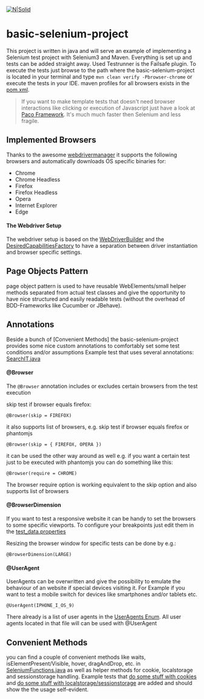 [![N|Solid](https://api.travis-ci.org/christian-draeger/basic-selenium-project.svg?branch=master)](https://travis-ci.org/christian-draeger/basic-selenium-project)

# basic-selenium-project
This project is written in java and will serve an example of implementing a Selenium test project with Selenium3 and Maven.
Everything is set up and tests can be added straight away.
Used Testrunner is the Failsafe plugin.
To execute the tests just browse to the path where the basic-selenium-project is located in your terminal and type `mvn clean verify -Pbrowser-chrome` or execute the tests in your IDE. maven profiles for all browsers exists in the [pom.xml](https://github.com/christian-draeger/basic-selenium-project/blob/master/pom.xml).

>If you want to make template tests that doesn't need browser interactions like clicking or execution of Javascript just have a look at [Paco Framework](https://github.com/christian-draeger/page-content-tester). It's much much faster then Selenium and less fragile.

## Implemented Browsers
Thanks to the awesome [webdrivermanager](https://github.com/bonigarcia/webdrivermanager) it supports the following browsers and automatically downloads OS specific binaries for:
* Chrome
* Chrome Headless
* Firefox
* Firefox Headless
* Opera
* Internet Explorer
* Edge

#### The Webdriver Setup
The webdriver setup is based on the [WebDriverBuilder](https://github.com/christian-draeger/basic-selenium-project/blob/master/src/main/java/selenium/driver/WebDriverBuilder.java) and the [DesiredCapabilitiesFactory](https://github.com/christian-draeger/basic-selenium-project/blob/master/src/main/java/selenium/driver/DesiredCapabilitiesFactory.java)
to have a separation between driver instantiation and browser specific settings.

## Page Objects Pattern
page object pattern is used to have reusable WebElements/small helper methods separated from actual test classes and give the opportunity to have nice structured and easily readable tests (without the overhead of BDD-Frameworks like Cucumber or JBehave).

## Annotations
Beside a bunch of [Convenient Methods] the basic-selenium-project provides some nice custom annotations to comfortably set some test conditions and/or assumptions
Example test that uses several annotations: [SearchIT.java](https://github.com/christian-draeger/basic-selenium-project/blob/master/src/test/java/selenium/testcases/SearchIT.java)

#### @Browser
The `@Browser` annotation includes or excludes certain browsers from the test execution

skip test if browser equals firefox:
```
@Browser(skip = FIREFOX)
```

it also supports list of browsers, e.g. skip test if browser equals firefox or phantomjs
```
@Browser(skip = { FIREFOX, OPERA })
```

it can be used the other way around as well e.g. if you want a certain test just to be executed with phantomjs you can do something like this:
```
@Browser(require = CHROME)
```
The browser require option is working equivalent to the skip option and also supports list of browsers

#### @BrowserDimension
If you want to test a responsive website it can be handy to set the browsers to some specific viewports.
To configure your breakpoints just edit them in the [test_data.properties](https://github.com/christian-draeger/basic-selenium-project/blob/master/src/test/resources/test_data.properties)

Resizing the browser window for specific tests can be done by e.g.:
``` 
@BrowserDimension(LARGE)
```

#### @UserAgent
UserAgents can be overwritten and give the possibility to emulate the behaviour of an website if special devices visiting it.
For Example if you want to test a mobile switch for devices like smartphones and/or tablets etc.
``` 
@UserAgent(IPHONE_I_OS_9)
```
There already is a list of user agents in the [UserAgents Enum](https://github.com/christian-draeger/basic-selenium-project/blob/master/src/main/java/selenium/driver/UserAgents.java).
All user agents located in that file will can be used with @UserAgent


## Convenient Methods
you can find a couple of convenient methods like waits, isElementPresent/Visible, hover, dragAndDrop, etc. in [SeleniumFunctions.java](https://github.com/christian-draeger/basic-selenium-project/blob/master/src/main/java/selenium/SeleniumFunctions.java) 
as well as helper methods for cookie, localstorage and sessionstorage handling.
Example tests that [do some stuff with cookies](https://github.com/christian-draeger/basic-selenium-project/blob/master/src/test/java/selenium/testcases/DoSomeThingWithCookiesIT.java)
and [do some stuff with localstorage/sessionstorage](https://github.com/christian-draeger/basic-selenium-project/blob/master/src/test/java/selenium/testcases/DoSomeThingWithLocalStorageIT.java)
are added and should show the the usage self-evident.
